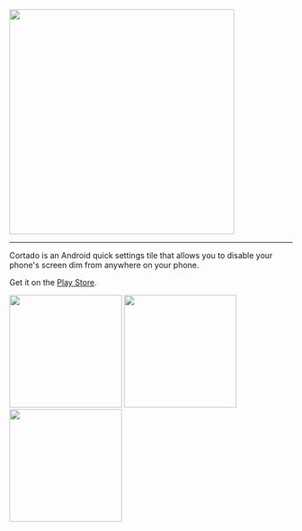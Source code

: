 <img src="https://i.imgur.com/7RjHN8V.png" width="400" />

***

Cortado is an Android quick settings tile that allows you to disable your phone's screen dim from anywhere on your phone.

Get it on the [Play Store](https://play.google.com/store/apps/details?id=xyz.egie.cortado).


<img src="https://i.imgur.com/dlkTtGm.png" width="200px">  <img src="https://i.imgur.com/leki8i4.png" width="200px">  <img src="https://i.imgur.com/haXC51k.png" width="200px">
